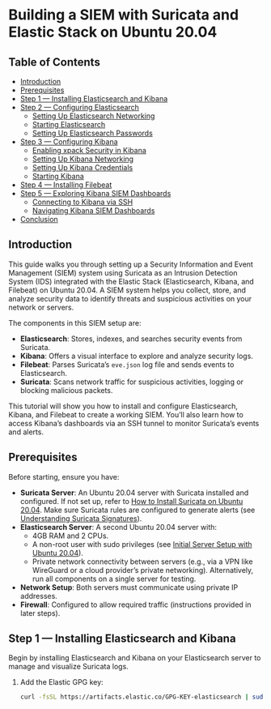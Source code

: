 # Building a SIEM with Suricata and Elastic Stack on Ubuntu 20.04

## Table of Contents
- [Introduction](#introduction)
- [Prerequisites](#prerequisites)
- [Step 1 — Installing Elasticsearch and Kibana](#step-1--installing-elasticsearch-and-kibana)
- [Step 2 — Configuring Elasticsearch](#step-2--configuring-elasticsearch)
  - [Setting Up Elasticsearch Networking](#setting-up-elasticsearch-networking)
  - [Starting Elasticsearch](#starting-elasticsearch)
  - [Setting Up Elasticsearch Passwords](#setting-up-elasticsearch-passwords)
- [Step 3 — Configuring Kibana](#step-3--configuring-kibana)
  - [Enabling xpack Security in Kibana](#enabling-xpack-security-in-kibana)
  - [Setting Up Kibana Networking](#setting-up-kibana-networking)
  - [Setting Up Kibana Credentials](#setting-up-kibana-credentials)
  - [Starting Kibana](#starting-kibana)
- [Step 4 — Installing Filebeat](#step-4--installing-filebeat)
- [Step 5 — Exploring Kibana SIEM Dashboards](#step-5--exploring-kibana-siem-dashboards)
  - [Connecting to Kibana via SSH](#connecting-to-kibana-via-ssh)
  - [Navigating Kibana SIEM Dashboards](#navigating-kibana-siem-dashboards)
- [Conclusion](#conclusion)

## Introduction
This guide walks you through setting up a Security Information and Event Management (SIEM) system using Suricata as an Intrusion Detection System (IDS) integrated with the Elastic Stack (Elasticsearch, Kibana, and Filebeat) on Ubuntu 20.04. A SIEM system helps you collect, store, and analyze security data to identify threats and suspicious activities on your network or servers.

The components in this SIEM setup are:
- **Elasticsearch**: Stores, indexes, and searches security events from Suricata.
- **Kibana**: Offers a visual interface to explore and analyze security logs.
- **Filebeat**: Parses Suricata’s `eve.json` log file and sends events to Elasticsearch.
- **Suricata**: Scans network traffic for suspicious activities, logging or blocking malicious packets.

This tutorial will show you how to install and configure Elasticsearch, Kibana, and Filebeat to create a working SIEM. You’ll also learn how to access Kibana’s dashboards via an SSH tunnel to monitor Suricata’s events and alerts.

## Prerequisites
Before starting, ensure you have:
- **Suricata Server**: An Ubuntu 20.04 server with Suricata installed and configured. If not set up, refer to [How to Install Suricata on Ubuntu 20.04](https://www.digitalocean.com/community/tutorials/how-to-install-suricata-on-ubuntu-20-04). Make sure Suricata rules are configured to generate alerts (see [Understanding Suricata Signatures](https://www.digitalocean.com/community/tutorials/understanding-suricata-signatures)).
- **Elasticsearch Server**: A second Ubuntu 20.04 server with:
  - 4GB RAM and 2 CPUs.
  - A non-root user with sudo privileges (see [Initial Server Setup with Ubuntu 20.04](https://www.digitalocean.com/community/tutorials/initial-server-setup-with-ubuntu-20-04)).
  - Private network connectivity between servers (e.g., via a VPN like WireGuard or a cloud provider’s private networking). Alternatively, run all components on a single server for testing.
- **Network Setup**: Both servers must communicate using private IP addresses.
- **Firewall**: Configured to allow required traffic (instructions provided in later steps).

## Step 1 — Installing Elasticsearch and Kibana
Begin by installing Elasticsearch and Kibana on your Elasticsearch server to manage and visualize Suricata logs.

1. Add the Elastic GPG key:
   ```bash
   curl -fsSL https://artifacts.elastic.co/GPG-KEY-elasticsearch | sudo apt-key add -
